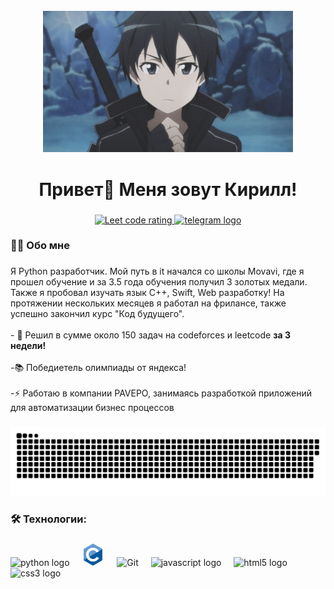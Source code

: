 <br clear="both">

<div align="center">
  <img src=assets/SAO_K.gif width="400" height="auto">
</div>

###

<h1 align="center">Привет👋 Меня зовут Кирилл!</h1>

###

<div align="center">
<a href="https://codeforces.com/profile/KKholin">
    <img src="https://img.shields.io/static/v1?message=Codeforces&logo=codeforces&label=&color=FF0000&logoColor=white&labelColor=&style=for-the-badge" height="25" alt="Leet code rating" />
  </a>
  <a href="https://t.me/webdaren" target="_blank">
    <img src="https://img.shields.io/static/v1?message=Telegram&logo=telegram&label=&color=2CA5E0&logoColor=white&labelColor=&style=for-the-badge" height="25" alt="telegram logo"  />
  </a>
</div>

###

<h3 align="left">👩‍💻 Обо мне</h3>

###

<p align="left" >Я Python разработчик. Мой путь в it начался со школы Movavi, где я прошел обучение и за 3.5 года обучения получил 3 золотых медали. Также я пробовал изучать язык C++, Swift, Web разработку! На протяжении нескольких месяцев я работал на фрилансе, также успешно закончил курс "Код будущего". <br><br>- 🔭 Решил в сумме около 150 задач на codeforces и leetcode <strong>за 3 недели!</strong><br><br>-📚 Победиетель олимпиады от яндекса!<br><br>-⚡ Работаю в компании PAVEPO, занимаясь разработкой приложений для автоматизации бизнес процессов</p>

###

<p align="center">
  <img width="600" src="assets/github-snake.svg" alt="snake"/>
</p>

###

<h3 align="left">🛠 Технологии:</h3>

###

<div align="left">
  <img src="https://skillicons.dev/icons?i=py" height="40" alt="python logo"  />
  <img width="12" />
  <img src="https://raw.githubusercontent.com/devicons/devicon/master/icons/c/c-original.svg" alt="c" height=36"/> 
  <img width="12" />
  <img src="https://raw.githubusercontent.com/danielcranney/readme-generator/main/public/icons/skills/git-colored.svg" width="36" height="36" alt="Git" />
  <img width="12" />
  <img src="https://cdn.jsdelivr.net/gh/devicons/devicon/icons/javascript/javascript-original.svg" height="40" alt="javascript logo"  />
  <img width="12" />
  <img src="https://cdn.jsdelivr.net/gh/devicons/devicon/icons/html5/html5-original.svg" height="40" alt="html5 logo"  />
  <img width="12" />
  <img src="https://cdn.jsdelivr.net/gh/devicons/devicon/icons/css3/css3-original.svg" height="40" alt="css3 logo"  />
  <img width="12" />
</div>
